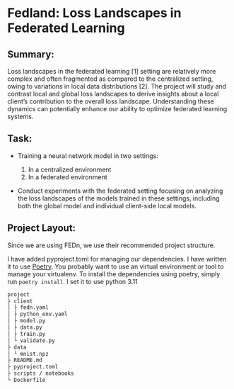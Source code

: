 # Fedland: Loss Landscapes in Federated Learning
## Summary:
Loss landscapes in the federated learning [1] setting are relatively more complex and often fragmented as compared to the centralized setting, owing to variations in local data distributions [2]. The project will study and contrast local and global loss landscapes to derive insights about a local client’s contribution to the overall loss landscape. Understanding these dynamics can potentially enhance our ability to optimize federated learning systems.

## Task:
- Training a neural network model in two settings:
    1. In a centralized environment
    2. In a federated environment

- Conduct experiments with the federated setting focusing on analyzing the loss landscapes of the models trained in these settings, including both the global model and individual client-side local models.

## Project Layout:

Since we are using FEDn, we use their recommended project structure.

I have added pyproject.toml for managing our dependencies. I have written it to use [Poetry](https://python-poetry.org/). You probably want to use an virtual environment or tool to manage your virtualenv. To install the dependencies using poetry, simply run `poetry install`. I set it to use python 3.11
```txt
project
├ client
│ ├ fedn.yaml
│ ├ python_env.yaml
│ ├ model.py
│ ├ data.py
│ ├ train.py
│ └ validate.py
├ data
│ └ mnist.npz
├ README.md
├ pyproject.toml
├ scripts / notebooks
└ Dockerfile
```
